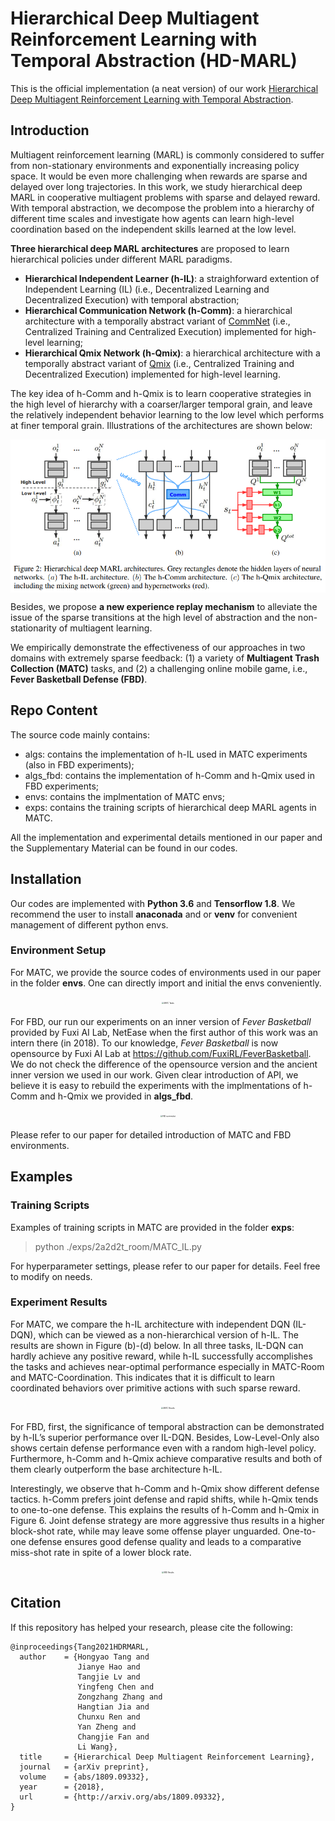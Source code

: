 # Hierarchical Deep Multiagent Reinforcement Learning with Temporal Abstraction (HD-MARL)

This is the official implementation (a neat version) of 
our work [Hierarchical Deep Multiagent Reinforcement Learning with Temporal Abstraction](https://arxiv.org/abs/2010.09536).

## Introduction

Multiagent reinforcement learning (MARL) is commonly considered to suffer from non-stationary environments and exponentially increasing policy space. 
It would be even more challenging when rewards are sparse and delayed over long trajectories. 
In this work, we study hierarchical deep MARL in cooperative multiagent problems with sparse and delayed reward.
With temporal abstraction, we decompose the problem into a hierarchy of different time scales and investigate how agents can learn high-level coordination 
based on the independent skills learned at the low level. 

**Three hierarchical deep MARL architectures** are proposed to learn hierarchical policies under different MARL paradigms.
- **Hierarchical Independent Learner (h-IL)**: a straighforward extention of Independent Learning (IL) (i.e., Decentralized Learning and Decentralized Execution) with temporal abstraction;
- **Hierarchical Communication Network (h-Comm)**: a hierarchical architecture with a temporally abstract variant of [CommNet](https://proceedings.neurips.cc/paper/2016/hash/55b1927fdafef39c48e5b73b5d61ea60-Abstract.html) (i.e., Centralized Training and Centralized Execution) implemented for high-level learning;
- **Hierarchical Qmix Network (h-Qmix)**: a hierarchical architecture with a temporally abstract variant of [Qmix](http://proceedings.mlr.press/v80/rashid18a.html) (i.e., Centralized Training and Decentralized Execution) implemented for high-level learning.

The key idea of h-Comm and h-Qmix is to learn cooperative strategies in the high level of hierarchy with a coarser/larger temporal grain, and leave the relatively independent behavior learning to the low level which performs at finer temporal grain.
Illustrations of the architectures are shown below:
<div align=center><img align="center" src="./HD-MARL/assets/architectures.png" alt="HD MARL archiectures" style="zoom:80%;" /></div>

Besides, we propose **a new experience replay mechanism** to alleviate the issue of the sparse transitions at the high level of abstraction and the non-stationarity of multiagent learning. 

We empirically demonstrate the effectiveness of our approaches in two domains with extremely sparse feedback: 
(1) a variety of **Multiagent Trash Collection (MATC)** tasks, and (2) a challenging online mobile game, i.e., **Fever Basketball Defense (FBD)**.



## Repo Content
The source code mainly contains:  
-  algs: contains the implementation of h-IL used in MATC experiments (also in FBD experiments);
-  algs_fbd: contains the implementation of h-Comm and h-Qmix used in FBD experiments;
-  envs: contains the implmentation of MATC envs;
-  exps: contains the training scripts of hierarchical deep MARL agents in MATC.  

All the implementation and experimental details mentioned in our paper and the Supplementary Material can be found in our codes.  

## Installation

Our codes are implemented with **Python 3.6** and **Tensorflow 1.8**.
We recommend the user to install **anaconada** and or **venv** for convenient management of different python envs.

### Environment Setup

For MATC, we provide the source codes of environments used in our paper in the folder **envs**. One can directly import and initial the envs conveniently.

<div align=center><img align="center" src="./assets/matc_tasks.png" alt="MATC Tasks" style="zoom:20%;" /></div>

For FBD, our run our experiments on an inner version of _Fever Basketball_ provided by Fuxi AI Lab, NetEase when the first author of this work was an intern there (in 2018).
To our knowledge, _Fever Basketball_ is now opensource by Fuxi AI Lab at https://github.com/FuxiRL/FeverBasketball. 
We do not check the difference of the opensource version and the ancient inner version we used in our work.
Given clear introduction of API, we believe it is easy to rebuild the experiments with the implmentations of h-Comm and h-Qmix we provided in **algs_fbd**.

<div align=center><img align="center" src="./assets/fbd_screenshot.png" alt="FBD screenshot" style="zoom:20%;" /></div>

Please refer to our paper for detailed introduction of MATC and FBD environments.

## Examples  


### Training Scripts

Examples of training scripts in MATC are provided in the folder **exps**:
> python ./exps/2a2d2t_room/MATC_IL.py

For hyperparameter settings, please refer to our paper for details. Feel free to modify on needs.

### Experiment Results

For MATC, we compare the h-IL architecture with independent DQN (IL-DQN), which can be viewed as a non-hierarchical version of h-IL. 
The results are shown in Figure (b)-(d) below. 
In all three tasks, IL-DQN can hardly achieve any positive reward, while h-IL successfully accomplishes the tasks and achieves near-optimal performance especially in MATC-Room and MATC-Coordination. 
This indicates that it is difficult to learn coordinated behaviors over primitive actions with such sparse reward.

<div align=center><img align="center" src="./assets/MATC_results.png" alt="MATC Results" style="zoom:20%;" /></div>

For FBD, first, the significance of temporal abstraction can be demonstrated by h-IL’s superior performance over IL-DQN. 
Besides, Low-Level-Only also shows certain defense performance even with a random high-level policy.
Furthermore, h-Comm and h-Qmix achieve comparative results and both of them clearly outperform the base architecture h-IL. 

Interestingly, we observe that h-Comm and h-Qmix show different defense tactics. h-Comm prefers
joint defense and rapid shifts, while h-Qmix tends to one-to-one defense. This explains the results
of h-Comm and h-Qmix in Figure 6. Joint defense strategy are more aggressive thus results in a
higher block-shot rate, while may leave some offense player unguarded. One-to-one defense ensures
good defense quality and leads to a comparative miss-shot rate in spite of a lower block rate.

<div align=center><img align="center" src="./assets/FBD_results.png" alt="FBD Results" style="zoom:20%;" /></div>

## Citation
If this repository has helped your research, please cite the following:
```
@inproceedings{Tang2021HDRMARL,
  author    = {Hongyao Tang and
               Jianye Hao and
               Tangjie Lv and
               Yingfeng Chen and
               Zongzhang Zhang and
               Hangtian Jia and
               Chunxu Ren and
               Yan Zheng and
               Changjie Fan and
               Li Wang},
  title     = {Hierarchical Deep Multiagent Reinforcement Learning},
  journal   = {arXiv preprint},
  volume    = {abs/1809.09332},
  year      = {2018},
  url       = {http://arxiv.org/abs/1809.09332},
}
